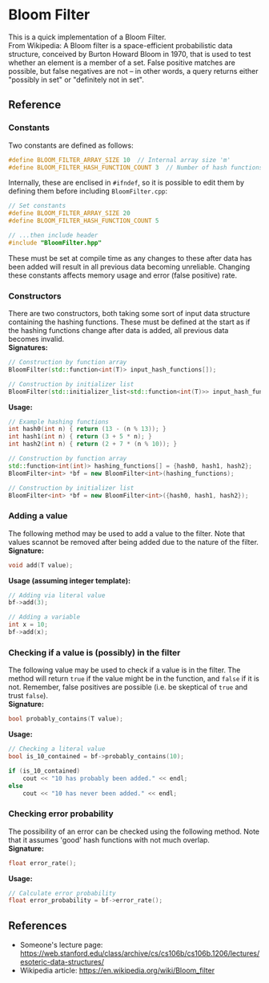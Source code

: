 # Bloom Filter
This is a quick implementation of a Bloom Filter. \
From Wikipedia:
A Bloom filter is a space-efficient probabilistic data structure, conceived by Burton Howard Bloom in 1970, that is used to test whether an element is a member of a set. False positive matches are possible, but false negatives are not – in other words, a query returns either "possibly in set" or "definitely not in set".

## Reference
### Constants
Two constants are defined as follows:
```cpp
#define BLOOM_FILTER_ARRAY_SIZE 10  // Internal array size 'm'
#define BLOOM_FILTER_HASH_FUNCTION_COUNT 3  // Number of hash functions 'k'
```
Internally, these are enclised in `#ifndef`, so it is possible to edit them by defining them before including `BloomFilter.cpp`:
```cpp
// Set constants
#define BLOOM_FILTER_ARRAY_SIZE 20
#define BLOOM_FILTER_HASH_FUNCTION_COUNT 5

// ...then include header
#include "BloomFilter.hpp"
```
These must be set at compile time as any changes to these after data has been added will result in all previous data becoming unreliable. Changing these constants affects memory usage and error (false positive) rate.
### Constructors
There are two constructors, both taking some sort of input data structure containing the hashing functions. These must be defined at the start as if the hashing functions change after data is added, all previous data becomes invalid.  \
**Signatures:**
```cpp
// Construction by function array
BloomFilter(std::function<int(T)> input_hash_functions[]);

// Construction by initializer list
BloomFilter(std::initializer_list<std::function<int(T)>> input_hash_functions);
```
**Usage:**
```cpp
// Example hashing functions
int hash0(int n) { return (13 - (n % 13)); }
int hash1(int n) { return (3 + 5 * n); }
int hash2(int n) { return (2 + 7 * (n % 10)); }

// Construction by function array
std::function<int(int)> hashing_functions[] = {hash0, hash1, hash2};
BloomFilter<int> *bf = new BloomFilter<int>(hashing_functions);

// Construction by initializer list
BloomFilter<int> *bf = new BloomFilter<int>({hash0, hash1, hash2});
```

### Adding a value
The following method may be used to add a value to the filter. Note that values scannot be removed after being added due to the nature of the filter. \
**Signature:**
```cpp
void add(T value);
```

**Usage (assuming integer template):**
```cpp
// Adding via literal value
bf->add(3);

// Adding a variable
int x = 10;
bf->add(x);
```

### Checking if a value is (possibly) in the filter
The following value may be used to check if a value is in the filter. The method will return `true` if the value might be in the function, and `false` if it is not. Remember, false positives are possible (i.e. be skeptical of `true` and trust `false`). \
**Signature:**
```cpp
bool probably_contains(T value);
```

**Usage:**
```cpp
// Checking a literal value
bool is_10_contained = bf->probably_contains(10);

if (is_10_contained)
    cout << "10 has probably been added." << endl;
else
    cout << "10 has never been added." << endl;
```

### Checking error probability
The possibility of an error can be checked using the following method. Note that it assumes 'good' hash functions with not much overlap. \
**Signature:**
```cpp
float error_rate();
```

**Usage:**
```cpp
// Calculate error probability
float error_probability = bf->error_rate();
```

## References
* Someone's lecture page: https://web.stanford.edu/class/archive/cs/cs106b/cs106b.1206/lectures/esoteric-data-structures/
* Wikipedia article: https://en.wikipedia.org/wiki/Bloom_filter
